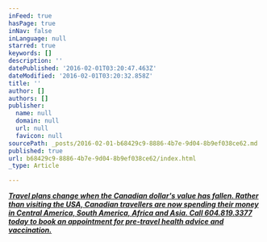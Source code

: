 ```yaml
---
inFeed: true
hasPage: true
inNav: false
inLanguage: null
starred: true
keywords: []
description: ''
datePublished: '2016-02-01T03:20:47.463Z'
dateModified: '2016-02-01T03:20:32.858Z'
title: ''
author: []
authors: []
publisher:
  name: null
  domain: null
  url: null
  favicon: null
sourcePath: _posts/2016-02-01-b68429c9-8886-4b7e-9d04-8b9ef038ce62.md
published: true
url: b68429c9-8886-4b7e-9d04-8b9ef038ce62/index.html
_type: Article

---
```

**_[Travel plans change when the Canadian dollar's value has fallen. Rather than visiting the USA,  Canadian travellers are now spending their money in Central America, South America, Africa and Asia. Call 604.819.3377 today to book an appointment for pre-travel health advice and vaccination.][0]_**

[0]: null